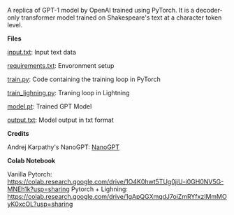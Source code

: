 A replica of GPT-1 model by OpenAI trained using PyTorch. It is a decoder-only transformer model trained on Shakespeare's text at a character token level.

**Files**

[input.txt](data/input.txt): Input text data 

[requirements.txt](requirements.txt): Envoronment setup

[train.py](train.py): Code containing the training loop in PyTorch

[train_lighning.py](train_lighning.py): Traning loop in Lightning

[model.pt](model/model.pt): Trained GPT Model 

[output.txt](output.txt): Model output in txt format

**Credits**

Andrej Karpathy's NanoGPT: [NanoGPT](https://github.com/karpathy/nanoGPT)

**Colab Notebook**

Vanilla Pytorch: https://colab.research.google.com/drive/1O4K0hwt5TUg0jiU-i0GH0NV5G-MNEh1k?usp=sharing
Pytorch + Lighning: https://colab.research.google.com/drive/1gApQGXmqdJ7oiZmRYfxzIMmMOyK0xcOL?usp=sharing
